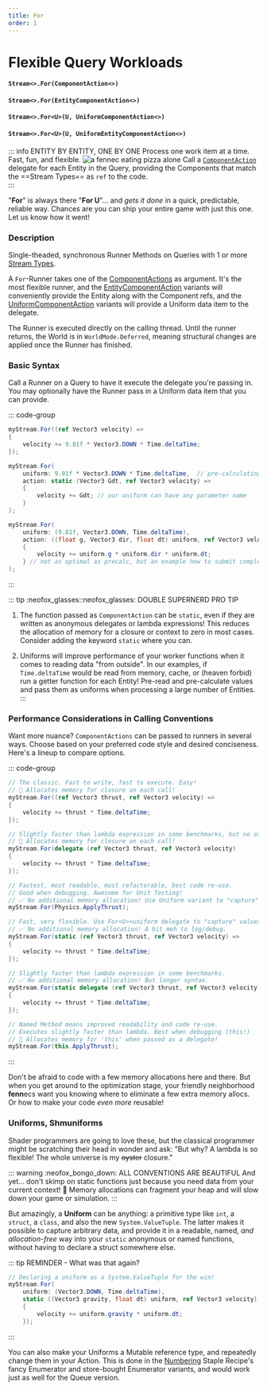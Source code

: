 ```yaml
---
title: For
order: 1
---
```


# Flexible Query Workloads
#### `Stream<>.For(ComponentAction<>)`
#### `Stream<>.For(EntityComponentAction<>)`
#### `Stream<>.For<U>(U, UniformComponentAction<>)`
#### `Stream<>.For<U>(U, UniformEntityComponentAction<>)`

::: info ENTITY BY ENTITY, ONE BY ONE
Process one work item at a time. Fast, fun, and flexible.
![a fennec eating pizza alone](https://fennecs.tech/img/fennec-for.png)
Call a [`ComponentAction`](Delegates.md#ComponentAction-and-UniformComponentAction) delegate for each Entity in the Query, providing the Components that match the ==Stream Types== as `ref` to the code.  
:::

"**For**" is always there "**For U**"... and _gets it done_ in a quick, predictable, reliable way.  Chances are you can ship your entire game with just this one. Let us know how it went!

### Description
Single-theaded, synchronous Runner Methods on Queries with 1 or more [Stream Types](index.md#stream-types).

A `For`-Runner takes one of the [ComponentActions](Delegates.md) as argument. It's the most flexible runner, and the [EntityComponentAction](Delegates.md) variants will conveniently provide the Entity along with the Component refs, and the [UniformComponentAction](Delegates.md) variants will provide a Uniform data item to the delegate.


The Runner is executed directly on the calling thread. Until the runner returns, the World is in `WorldMode.Deferred`, meaning structural changes are applied once the Runner has finished.

### Basic Syntax

Call a Runner on a Query to have it execute the delegate you're passing in. You may optionally have the Runner pass in a Uniform data item that you can provide.

::: code-group
```cs [For(...) plain]
myStream.For((ref Vector3 velocity) => 
{
    velocity += 9.81f * Vector3.DOWN * Time.deltaTime;
});
```

```cs [For&lt;U&gt;(...) with uniform float]
myStream.For(
    uniform: 9.81f * Vector3.DOWN * Time.deltaTime,  // pre-calculating gravity
    action: static (Vector3 Gdt, ref Vector3 velocity) => 
    {
        velocity += Gdt; // our uniform can have any parameter name
    }
); 
```
```cs [For&lt;U&gt;(...) with uniform tuple]
myStream.For(
    uniform: (9.81f, Vector3.DOWN, Time.deltaTime),
    action: ((float g, Vector3 dir, float dt) uniform, ref Vector3 velocity) => 
    {
        velocity += uniform.g * uniform.dir * uniform.dt;
    } // not as optimal as precalc, but an example how to submit complex tuples
); 
```
:::

::: tip :neofox_glasses::neofox_glasses: DOUBLE SUPERNERD PRO TIP
1. The function passed as `ComponentAction` can be `static`, even if they are written as anonymous delegates or lambda expressions! This reduces the allocation of memory for a closure or context to zero in most cases. Consider adding the keyword `static` where you can.

2. Uniforms will improve performance of your worker functions when it comes to reading data "from outside". In our examples, if `Time.deltaTime` would be read from memory, cache, or (heaven forbid) run a getter function for each Entity! Pre-read and pre-calculate values and pass them as uniforms when processing a large number of Entities.
:::

### Performance Considerations in Calling Conventions

Want more nuance? `ComponentActions` can be passed to runners in several ways. Choose based on your preferred code style and desired conciseness. Here's a lineup to compare options.

::: code-group
```cs [🆗 lambda/delegate]
// The classic. Fast to write, fast to execute. Easy!
// 💩 Allocates memory for closure on each call!
myStream.For((ref Vector3 thrust, ref Vector3 velocity) => 
{
    velocity += thrust * Time.deltaTime;
});

// Slightly faster than lambda expression in some benchmarks, but no other upside.
// 💩 Allocates memory for closure on each call!
myStream.For(delegate (ref Vector3 thrust, ref Vector3 velocity) 
{
    velocity += thrust * Time.deltaTime;
});
```

```cs [🥇 static method]
// Fastest, most readable, most refactorable, best code re-use.
// Good when debugging. Awesome for Unit Testing!
// ✅ No additional memory allocation! Use Uniform variant to "capture" values.
myStream.For(Physics.ApplyThrust); 
```

```cs [🥈 static lambda/delegate]
// Fast, very flexible. Use For<U>+uniform delegate to "capture" values.
// ✅ No additional memory allocation! A bit meh to log/debug.
myStream.For(static (ref Vector3 thrust, ref Vector3 velocity) =>
{
    velocity += thrust * Time.deltaTime;
});

// Slightly faster than lambda expression in some benchmarks.
// ✅ No additional memory allocation! But longer syntax.
myStream.For(static delegate (ref Vector3 thrust, ref Vector3 velocity) 
{
    velocity += thrust * Time.deltaTime;
});
```

```cs [🥉 method]
// Named Method means improved readability and code re-use.
// Executes slightly faster than lambda. Best when debugging (this!)
// 💩 Allocates memory for 'this' when passed as a delegate!
myStream.For(this.ApplyThrust); 

```
:::

Don't be afraid to code with a few memory allocations here and there. But when you get around to the optimization stage, your friendly neighborhood **fenn**ecs want you knowing where to eliminate a few extra memory allocs. Or how to make your code *even more* reusable!



### Uniforms, Shmuniforms

Shader programmers are going to love these, but the classical programmer might be scratching their head in wonder and ask: "But why? A lambda is so flexible! The whole universe is my ~~oyster~~ closure."

::: warning :neofox_bongo_down: ALL CONVENTIONS ARE BEAUTIFUL
And yet... don't skimp on static functions just because you need data from your current context! 🦊 Memory allocations can fragment your heap and will slow down your game or simulation. 
:::

But amazingly, a **Uniform** can be anything: a primitive type like `int`, a `struct`, a `class`, and also the new `System.ValueTuple`. The latter makes it possible to capture arbitrary data, and provide it in a readable, named, *and allocation-free* way into your `static` anonymous or named functions, without having to declare a struct somewhere else.

::: tip REMINDER - What was that again?
```cs
// Declaring a uniform as a System.ValueTuple for the win!
myStream.For(
    uniform: (Vector3.DOWN, Time.deltaTime),
    static ((Vector3 gravity, float dt) uniform, ref Vector3 velocity) =>
    {
        velocity += uniform.gravity * uniform.dt;
    }); 
```
:::

You can also make your Uniforms a Mutable reference type, and repeatedly change them in your Action. This is done in the [Numbering](/cookbook/staples/Numbering.md) Staple Recipe's fancy Enumerator and store-bought Enumerator variants, and would work just as well for the Queue version.
